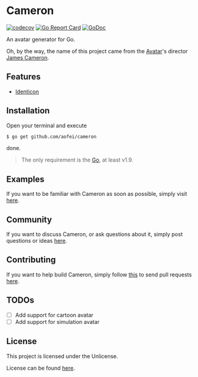 # Cameron

[![codecov](https://codecov.io/gh/aofei/cameron/branch/master/graph/badge.svg)](https://codecov.io/gh/aofei/cameron)
[![Go Report Card](https://goreportcard.com/badge/github.com/aofei/cameron)](https://goreportcard.com/report/github.com/aofei/cameron)
[![GoDoc](https://godoc.org/github.com/aofei/cameron?status.svg)](https://godoc.org/github.com/aofei/cameron)

An avatar generator for Go.

Oh, by the way, the name of this project came from the
[Avatar](https://en.wikipedia.org/wiki/Avatar_(2009_film))'s director
[James Cameron](https://en.wikipedia.org/wiki/James_Cameron).

## Features

* [Identicon](https://en.wikipedia.org/wiki/Identicon)

## Installation

Open your terminal and execute

```bash
$ go get github.com/aofei/cameron
```

done.

> The only requirement is the [Go](https://golang.org), at least v1.9.

## Examples

If you want to be familiar with Cameron as soon as possible, simply visit
[here](https://github.com/air-examples/cameron).

## Community

If you want to discuss Cameron, or ask questions about it, simply post questions
or ideas [here](https://github.com/aofei/cameron/issues).

## Contributing

If you want to help build Cameron, simply follow
[this](https://github.com/aofei/cameron/wiki/Contributing) to send pull requests
[here](https://github.com/aofei/cameron/pulls).

## TODOs

* [ ] Add support for cartoon avatar
* [ ] Add support for simulation avatar

## License

This project is licensed under the Unlicense.

License can be found [here](LICENSE).
